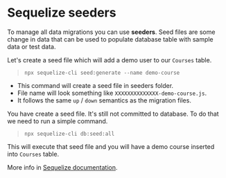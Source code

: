 # Sequelize seeders

To manage all data migrations you can use __seeders__. Seed files are some change in data that can be used to populate database table with sample data or test data.

Let's create a seed file which will add a demo user to our `Courses` table.
> `npx sequelize-cli seed:generate --name demo-course`

* This command will create a seed file in seeders folder.
* File name will look something like `XXXXXXXXXXXXXX-demo-course.js`.
* It follows the same `up` / `down` semantics as the migration files.

You have create a seed file. It's still not committed to database. To do that we need to run a simple command.
> `npx sequelize-cli db:seed:all`

This will execute that seed file and you will have a demo course inserted into `Courses` table.

More info in [Sequelize documentation](https://sequelize.org/master/manual/migrations.html#creating-the-first-seed).